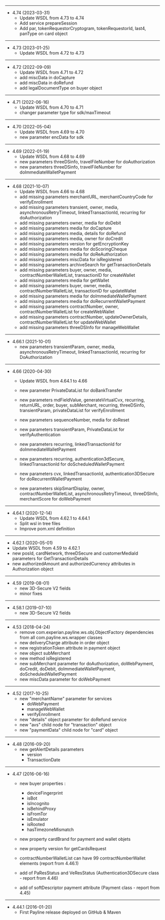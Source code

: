 ----------------------------------------

* 4.74 (2023-03-31)
  * Update WSDL from 4.73 to 4.74
  * Add service prepareSession
  * Add par, tokenRequestorCryptogram, tokenRequestorId, last4, panType on card object

----------------------------------------

* 4.73 (2023-01-25)
  * Update WSDL from 4.72 to 4.73

----------------------------------------

* 4.72 (2022-09-09)
  * Update WSDL from 4.71 to 4.72
  * add miscData in doCapture
  * add miscData in doRefund
  * add legalDocumentType on buyer object

----------------------------------------

* 4.71 (2022-06-16)
  * Update WSDL from 4.70 to 4.71
  * changer parameter type for sdk/maxTimeout

----------------------------------------

* 4.70 (2022-05-04)
  * Update WSDL from 4.69 to 4.70
  * new parameter encData for sdk

----------------------------------------

* 4.69 (2022-01-19)
  * Update WSDL from 4.68 to 4.69
  * new parameters threeDSinfo, travelFileNumber for doAuthorization
  * new parameters threeDSinfo, travelFileNumber for doImmediateWalletPayment

----------------------------------------

* 4.68 (2021-10-07)
  * Update WSDL from 4.66 to 4.68
  * add missing parameters merchantURL, merchantCountryCode for verifyEnrollment
  * add missing parameters transient, owner, media, asynchronousRetryTimeout, linkedTransactionId, recurring for doAuthorization
  * add missing parameters owner, media for doDebit
  * add missing parameters media for doCapture
  * add missing parameters media, details for doRefund
  * add missing parameters media, owner for doCredit
  * add missing parameters version for getEncryptionKey
  * add missing parameters media for doScoringCheque
  * add missing parameters media for doReAuthorization
  * add missing parameters  miscData for isRegistered
  * add missing parameters archiveSearch for getTransactionDetails
  * add missing parameters buyer, owner, media, contractNumberWalletList, transactionID for createWallet
  * add missing parameters media for getWallet
  * add missing parameters  buyer, owner, media, contractNumberWalletList, transactionID for updateWallet
  * add missing parameters media for doImmediateWalletPayment
  * add missing parameters media for doRecurrentWalletPayment
  * add missing parameters contractNumber, owner, contractNumberWalletList for createWebWallet
  * add missing parameters contractNumber, updateOwnerDetails, contractNumberWalletList for updateWebWallet
  * add missing parameters threeDSInfo for manageWebWallet

----------------------------------------

* 4.66.1 (2021-10-01)
  * new parameters transientParam, owner, media, asynchronousRetryTimeout, linkedTransactionId, recurring for DoAuthorization

----------------------------------------

* 4.66 (2020-04-30)
  * Update WSDL from 4.64.1 to 4.66
  * new parameter PrivateDataList for doBankTransfer
  * new parameters mdFieldValue, generateVirtualCvx, recurring, returnURL, order, buyer, subMerchant, recurring, threeDSinfo, transientParam, privateDataList for verifyEnrollment
  * new parameters sequenceNumber, media for doReset
  * new parameters transientParam, PrivateDataList for verifyAuthentication

  * new parameters recurring, linkedTransactionId for doImmediateWalletPayment
  * new parameters recurring, authentication3dSecure, linkedTransactionId for doScheduledWalletPayment
  * new parameters cvx, linkedTransactionId, authentication3DSecure for doRecurrentWalletPayment
  * new parameters skipSmartDisplay, owner, contractNumberWalletList, asynchronousRetryTimeout, threeDSInfo, merchantScore for doWebPayment

----------------------------------------

* 4.64.1 (2020-12-14)
  * Update WSDL from 4.62.1 to 4.64.1
  * Split wsl in tree files
  * Improve pom.xml definition

----------------------------------------

* 4.62.1 (2020-05-01)
 * Update WSDL from 4.59 to 4.62.1
 * new posId, cardNetwork, threeDSecure and customerMediaId parameters for GetTransactionDetails 
 * new authorizedAmount and authorizedCurrency attributes in Authorization object
 
----------------------------------------

* 4.59 (2019-08-01)
  * new 3D-Secure V2 fields
  * minor fixes
    
---------------------------------------- 
* 4.58.1 (2019-07-10)
  * new 3D-Secure V2 fields
    
---------------------------------------- 
* 4.53 (2018-04-24)
  * remove com.experian.payline.ws.obj.ObjectFactory dependencies from all com.payline.ws.wrapper classes
  * new deliveryCharge attribute in order object
  * new registrationToken attribute in payment object
  * new object subMerchant
  * new method isRegistered
  * new subMerchant parameter for doAuthorization, doWebPayment, doCredit, doDebit, doImmediateWalletPayment, doScheduledWalletPayment
  * new miscData parameter for doWebPayment
  
---------------------------------------- 

* 4.52 (2017-10-25)
  * new "merchantName" parameter for services
  	- doWebPayment
  	- manageWebWallet
  	- verifyEnrollment
  * new "details" object parameter for doRefund service
  * new "avs" child node for "transaction" object
  * new "paymentData" child node for "card" object

----------------------------------------

* 4.48 (2016-09-20)
  * new getAlertDetails parameters
  	- version
  	- TransactionDate	

----------------------------------------

* 4.47 (2016-06-16)
  * new buyer properties :
  	- deviceFingerprint
  	- isBot
  	- isIncognito
  	- isBehindProxy
  	- isFromTor
  	- isEmulator
  	- isRooted
  	- hasTimezoneMismatch
  * new property cardBrand for payment and wallet objets
  * new property version for getCardsRequest
  
  * contractNumberWalletList can have 99 contractNumberWallet elements (report from 4.46.1)
  * add of PaResStatus and VeResStatus (Authentication3DSecure class - report from 4.46) 
  * add of softDescriptor payment attribute (Payment class - report from 4.45)
  
----------------------------------------

* 4.44.1 (2016-01-20)
  * First Payline release deployed on GitHub & Maven
